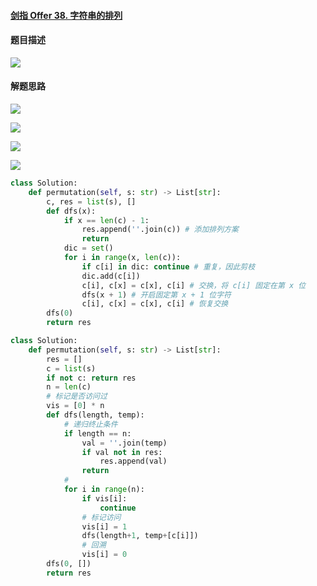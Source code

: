 #### [剑指 Offer 38. 字符串的排列](https://leetcode-cn.com/problems/zi-fu-chuan-de-pai-lie-lcof/)

#### 题目描述

![](https://blog-1258986886.cos.ap-beijing.myqcloud.com/yearing1017/j21.jpg)

#### 解题思路

![](https://blog-1258986886.cos.ap-beijing.myqcloud.com/yearing1017/j22.jpg)

![](https://blog-1258986886.cos.ap-beijing.myqcloud.com/yearing1017/j23.jpg)

![](https://blog-1258986886.cos.ap-beijing.myqcloud.com/yearing1017/j24.jpg)

![](https://blog-1258986886.cos.ap-beijing.myqcloud.com/yearing1017/j25.jpg)

```python
class Solution:
    def permutation(self, s: str) -> List[str]:
        c, res = list(s), []
        def dfs(x):
            if x == len(c) - 1:
                res.append(''.join(c)) # 添加排列方案
                return
            dic = set()
            for i in range(x, len(c)):
                if c[i] in dic: continue # 重复，因此剪枝
                dic.add(c[i])
                c[i], c[x] = c[x], c[i] # 交换，将 c[i] 固定在第 x 位
                dfs(x + 1) # 开启固定第 x + 1 位字符
                c[i], c[x] = c[x], c[i] # 恢复交换
        dfs(0)
        return res
```

```python
class Solution:
    def permutation(self, s: str) -> List[str]:
        res = []
        c = list(s)
        if not c: return res
        n = len(c)
        # 标记是否访问过
        vis = [0] * n
        def dfs(length, temp):
            # 递归终止条件
            if length == n:
                val = ''.join(temp)
                if val not in res:
                    res.append(val)
                return
            #
            for i in range(n):
                if vis[i]:
                    continue
                # 标记访问
                vis[i] = 1
                dfs(length+1, temp+[c[i]])
                # 回溯
                vis[i] = 0
        dfs(0, [])
        return res
```